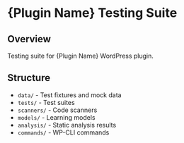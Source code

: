 # {Plugin Name} Testing Suite

## Overview

Testing suite for {Plugin Name} WordPress plugin.

## Structure

- `data/` - Test fixtures and mock data
- `tests/` - Test suites
- `scanners/` - Code scanners
- `models/` - Learning models
- `analysis/` - Static analysis results
- `commands/` - WP-CLI commands
